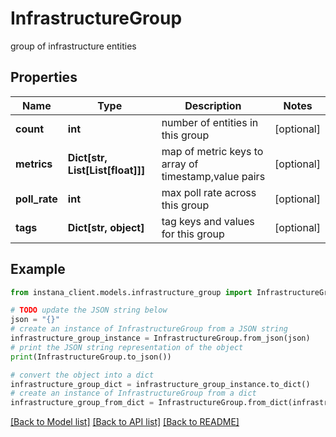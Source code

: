 # InfrastructureGroup

group of infrastructure entities

## Properties

Name | Type | Description | Notes
------------ | ------------- | ------------- | -------------
**count** | **int** | number of entities in this group | [optional] 
**metrics** | **Dict[str, List[List[float]]]** | map of metric keys to array of timestamp,value pairs | [optional] 
**poll_rate** | **int** | max poll rate across this group | [optional] 
**tags** | **Dict[str, object]** | tag keys and values for this group | [optional] 

## Example

```python
from instana_client.models.infrastructure_group import InfrastructureGroup

# TODO update the JSON string below
json = "{}"
# create an instance of InfrastructureGroup from a JSON string
infrastructure_group_instance = InfrastructureGroup.from_json(json)
# print the JSON string representation of the object
print(InfrastructureGroup.to_json())

# convert the object into a dict
infrastructure_group_dict = infrastructure_group_instance.to_dict()
# create an instance of InfrastructureGroup from a dict
infrastructure_group_from_dict = InfrastructureGroup.from_dict(infrastructure_group_dict)
```
[[Back to Model list]](../README.md#documentation-for-models) [[Back to API list]](../README.md#documentation-for-api-endpoints) [[Back to README]](../README.md)



